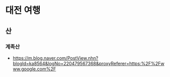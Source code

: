 # 대전 여행

## 산

### 계족산
* https://m.blog.naver.com/PostView.nhn?blogId=ka8564&logNo=220479567368&proxyReferer=https:%2F%2Fwww.google.com%2F
